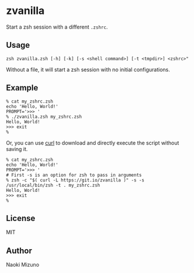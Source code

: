# zvanilla

Start a zsh session with a different `.zshrc`.

## Usage

```
zsh zvanilla.zsh [-h] [-k] [-s <shell command>] [-t <tmpdir>] <zshrc>"
```

Without a file, it will start a zsh session with no initial configurations.

## Example
```
% cat my_zshrc.zsh
echo 'Hello, World!'
PROMPT='>>> '
% ./zvanilla.zsh my_zshrc.zsh
Hello, World!
>>> exit
%
```

Or, you can use [curl](https://curl.haxx.se/) to download and directly execute
the script without saving it.

```
% cat my_zshrc.zsh
echo 'Hello, World!'
PROMPT='>>> '
# First -s is an option for zsh to pass in arguments
% zsh -c "$( curl -L https://git.io/zvanilla )" -s -s /usr/local/bin/zsh -t . my_zshrc.zsh
Hello, World!
>>> exit
%
```

## License
MIT

## Author
Naoki Mizuno
